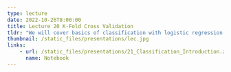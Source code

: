 ```yaml
---
type: lecture
date: 2022-10-26T8:00:00
title: Lecture 20 K-Fold Cross Validation
tldr: "We will cover basics of classification with logistic regression algorithm"
thumbnail: /static_files/presentations/lec.jpg
links: 
    - url: /static_files/presentations/21_Classification_Introduction.zip
      name: Notebook
---
```


